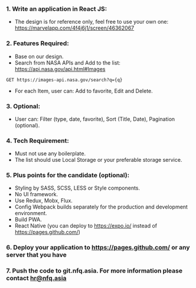 ### 1. Write an application in React JS:
- The design is for reference only, feel free to use your own one: https://marvelapp.com/4f4j6j1/screen/46362067

### 2. Features Required:
- Base on our design.
- Search from NASA APIs and Add to the list: https://api.nasa.gov/api.html#Images
```
GET https://images-api.nasa.gov/search?q={q}
```

- For each Item, user can: Add to favorite, Edit and Delete.

### 3. Optional:
- User can: Filter (type, date, favorite), Sort (Title, Date), Pagination (optional).

### 4. Tech Requirement:
- Must not use any boilerplate.
- The list should use Local Storage or your preferable storage service.

### 5. Plus points for the candidate (optional):
- Styling by SASS, SCSS, LESS or Style components.
- No UI framework.
- Use Redux, Mobx, Flux.
- Config Webpack builds separately for the production and development environment.
- Build PWA.
- React Native (you can deploy to https://expo.io/ instead of https://pages.github.com/)

### 6. Deploy your application to https://pages.github.com/ or any server that you have

### 7. Push the code to git.nfq.asia. For more information please contact hr@nfq.asia